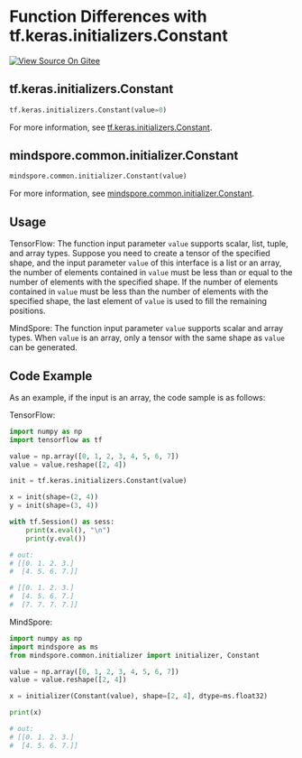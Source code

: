 # Function Differences with tf.keras.initializers.Constant

[![View Source On Gitee](https://mindspore-website.obs.cn-north-4.myhuaweicloud.com/website-images/r2.0/resource/_static/logo_source_en.png)](https://gitee.com/mindspore/docs/blob/r2.0/docs/mindspore/source_en/note/api_mapping/tensorflow_diff/initConst.md)

## tf.keras.initializers.Constant

```python
tf.keras.initializers.Constant(value=0)
```

For more information, see [tf.keras.initializers.Constant](https://tensorflow.google.cn/versions/r2.6/api_docs/python/tf/keras/initializers/Constant).

## mindspore.common.initializer.Constant

```python
mindspore.common.initializer.Constant(value)
```

For more information, see [mindspore.common.initializer.Constant](https://mindspore.cn/docs/en/r2.0/api_python/mindspore.common.initializer.html#mindspore.common.initializer.Constant).

## Usage

TensorFlow: The function input parameter `value` supports scalar, list, tuple, and array types. Suppose you need to create a tensor of the specified shape, and the input parameter `value` of this interface is a list or an array, the number of elements contained in `value` must be less than or equal to the number of elements with the specified shape. If the number of elements contained in `value` must be less than the number of elements with the specified shape, the last element of `value` is used to fill the remaining positions.

MindSpore: The function input parameter `value` supports scalar and array types. When `value` is an array, only a tensor with the same shape as `value` can be generated.

## Code Example

As an example, if the input is an array, the code sample is as follows:

TensorFlow:

```python
import numpy as np
import tensorflow as tf

value = np.array([0, 1, 2, 3, 4, 5, 6, 7])
value = value.reshape([2, 4])

init = tf.keras.initializers.Constant(value)

x = init(shape=(2, 4))
y = init(shape=(3, 4))

with tf.Session() as sess:
    print(x.eval(), "\n")
    print(y.eval())

# out:
# [[0. 1. 2. 3.]
#  [4. 5. 6. 7.]]

# [[0. 1. 2. 3.]
#  [4. 5. 6. 7.]
#  [7. 7. 7. 7.]]
```

MindSpore:

```python
import numpy as np
import mindspore as ms
from mindspore.common.initializer import initializer, Constant

value = np.array([0, 1, 2, 3, 4, 5, 6, 7])
value = value.reshape([2, 4])

x = initializer(Constant(value), shape=[2, 4], dtype=ms.float32)

print(x)

# out:
# [[0. 1. 2. 3.]
#  [4. 5. 6. 7.]]
```


